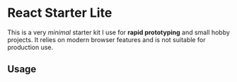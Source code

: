 # React Starter Lite

This is a very _minimal_ starter kit I use for **rapid prototyping** and small hobby projects. It relies on modern browser features and is not suitable for production use.

## Usage


